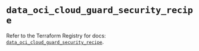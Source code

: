 # `data_oci_cloud_guard_security_recipe`

Refer to the Terraform Registry for docs: [`data_oci_cloud_guard_security_recipe`](https://registry.terraform.io/providers/hashicorp/oci/7.19.0/docs/data-sources/cloud_guard_security_recipe).
